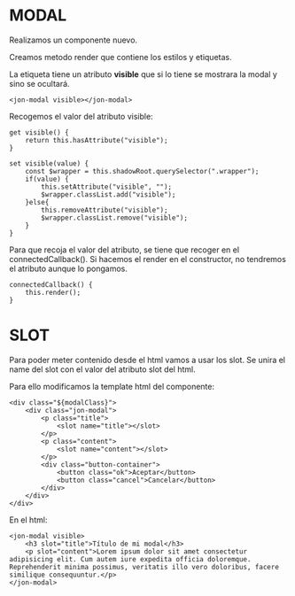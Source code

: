 # MODAL

Realizamos un componente nuevo.

Creamos metodo render que contiene los estilos y etiquetas.

La etiqueta tiene un atributo __visible__ que si lo tiene se mostrara la modal y sino se ocultará.

    <jon-modal visible></jon-modal>

Recogemos el valor del atributo visible:

    get visible() {
        return this.hasAttribute("visible");
    }

    set visible(value) {
        const $wrapper = this.shadowRoot.querySelector(".wrapper");
        if(value) {
            this.setAttribute("visible", "");
            $wrapper.classList.add("visible");
        }else{
            this.removeAttribute("visible");
            $wrapper.classList.remove("visible");
        }
    }

Para que recoja el valor del atributo, se tiene que recoger en el connectedCallback(). Si hacemos el render en el constructor, no tendremos el atributo aunque lo pongamos.

    connectedCallback() {
        this.render();
    }

# SLOT

Para poder meter contenido desde el html vamos a usar los slot. Se unira el name del slot con el valor del atributo slot del html.


Para ello modificamos la template html del componente:

    <div class="${modalClass}">
        <div class="jon-modal">
            <p class="title">
                <slot name="title"></slot>
            </p>
            <p class="content">
                <slot name="content"></slot>
            </p>
            <div class="button-container">
                <button class="ok">Aceptar</button>
                <button class="cancel">Cancelar</button>
            </div>
        </div>
    </div>

En el html:

    <jon-modal visible>
        <h3 slot="title">Título de mi modal</h3>
        <p slot="content">Lorem ipsum dolor sit amet consectetur adipisicing elit. Cum autem iure expedita officia doloremque. Reprehenderit minima possimus, veritatis illo vero doloribus, facere similique consequuntur.</p>
    </jon-modal>